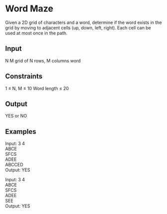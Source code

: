 # Word Maze

Given a 2D grid of characters and a word, determine if the word exists in the grid by moving to adjacent cells (up, down, left, right). Each cell can be used at most once in the path.

## Input
N M
grid of N rows, M columns
word

## Constraints
1 ≤ N, M ≤ 10
Word length ≤ 20

## Output
YES or NO

## Examples
Input:
3 4  
ABCE  
SFCS  
ADEE  
ABCCED  
Output:
YES

Input:
3 4  
ABCE  
SFCS  
ADEE  
SEE  
Output:
YES

